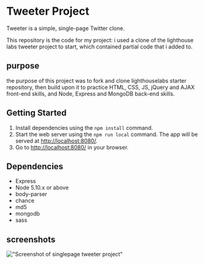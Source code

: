 # Tweeter Project

Tweeter is a simple, single-page Twitter clone.

This repository is the code for my project: i used a clone of the lighthouse labs tweeter project to start, which contained partial code that i added to.

## purpose

the purpose of this project was to fork and clone lighthouselabs starter repository, then build upon it to practice HTML, CSS, JS, jQuery and AJAX front-end skills, and Node, Express and MongoDB back-end skills.

## Getting Started

1. Install dependencies using the `npm install` command.
2. Start the web server using the `npm run local` command. The app will be served at <http://localhost:8080/>.
3. Go to <http://localhost:8080/> in your browser.

## Dependencies

- Express
- Node 5.10.x or above
- body-parser
- chance
- md5
- mongodb
- sass

## screenshots

!["Screenshot of singlepage tweeter project"](/Users/taylorcameron/lighthouse/lighthouseAssignments/Week_3/tweeter_project/tweeter-project.jpg)